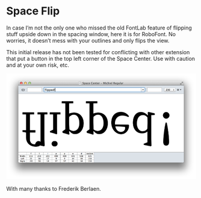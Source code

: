 Space Flip
==========

In case I’m not the only one who missed the old FontLab feature of flipping stuff upside down in the spacing window, here it is for RoboFont.
No worries, it doesn’t mess with your outlines and only flips the view.

This initial release has not been tested for conflicting with other extension that put a button in the top left corner of the Space Center. Use with caution and at your own risk, etc.

![Space Flip screenshot](/screenshot.png)

With many thanks to Frederik Berlaen.
